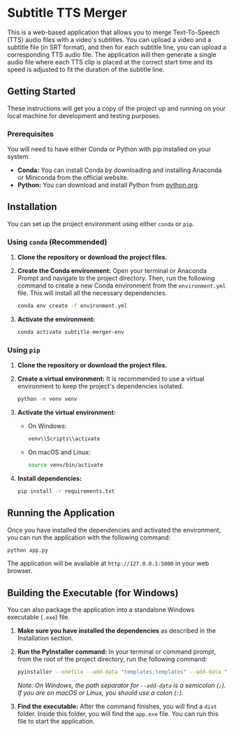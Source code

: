 # Subtitle TTS Merger

This is a web-based application that allows you to merge Text-To-Speech (TTS) audio files with a video's subtitles. You can upload a video and a subtitle file (in SRT format), and then for each subtitle line, you can upload a corresponding TTS audio file. The application will then generate a single audio file where each TTS clip is placed at the correct start time and its speed is adjusted to fit the duration of the subtitle line.

## Getting Started

These instructions will get you a copy of the project up and running on your local machine for development and testing purposes.

### Prerequisites

You will need to have either Conda or Python with pip installed on your system.

*   **Conda:** You can install Conda by downloading and installing Anaconda or Miniconda from the official website.
*   **Python:** You can download and install Python from [python.org](https://python.org).

## Installation

You can set up the project environment using either `conda` or `pip`.

### Using `conda` (Recommended)

1.  **Clone the repository or download the project files.**

2.  **Create the Conda environment:** Open your terminal or Anaconda Prompt and navigate to the project directory. Then, run the following command to create a new Conda environment from the `environment.yml` file. This will install all the necessary dependencies.
    ```bash
    conda env create -f environment.yml
    ```

3.  **Activate the environment:**
    ```bash
    conda activate subtitle-merger-env
    ```

### Using `pip`

1.  **Clone the repository or download the project files.**

2.  **Create a virtual environment:** It is recommended to use a virtual environment to keep the project's dependencies isolated.
    ```bash
    python -m venv venv
    ```

3.  **Activate the virtual environment:**
    *   On Windows:
        ```bash
        venv\\Scripts\\activate
        ```
    *   On macOS and Linux:
        ```bash
        source venv/bin/activate
        ```

4.  **Install dependencies:**
    ```bash
    pip install -r requirements.txt
    ```

## Running the Application

Once you have installed the dependencies and activated the environment, you can run the application with the following command:

```bash
python app.py
```

The application will be available at `http://127.0.0.1:5000` in your web browser.

## Building the Executable (for Windows)

You can also package the application into a standalone Windows executable (`.exe`) file.

1.  **Make sure you have installed the dependencies** as described in the Installation section.

2.  **Run the PyInstaller command:** In your terminal or command prompt, from the root of the project directory, run the following command:
    ```bash
    pyinstaller --onefile --add-data "templates;templates" --add-data "static;static" app.py
    ```
    *Note: On Windows, the path separator for `--add-data` is a semicolon (`;`). If you are on macOS or Linux, you should use a colon (`:`).*

3.  **Find the executable:** After the command finishes, you will find a `dist` folder. Inside this folder, you will find the `app.exe` file. You can run this file to start the application.
